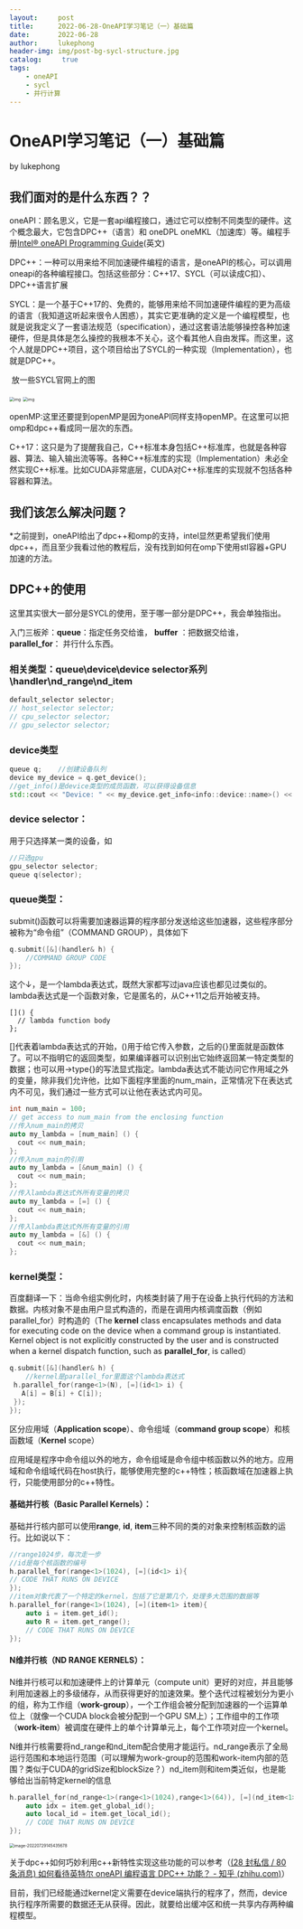```yaml
---
layout:     post
title:      2022-06-28-OneAPI学习笔记（一）基础篇
date:       2022-06-28
author:     lukephong
header-img: img/post-bg-sycl-structure.jpg
catalog: 	 true
tags:
    - oneAPI
    - sycl
    - 并行计算
---
```


# OneAPI学习笔记（一）基础篇

by lukephong


## 我们面对的是什么东西？？

oneAPI：顾名思义，它是一套api编程接口，通过它可以控制不同类型的硬件。这个概念最大，它包含DPC++（语言）和 oneDPL oneMKL（加速库）等。编程手册[Intel® oneAPI Programming Guide](https://www.intel.com/content/www/us/en/develop/documentation/oneapi-programming-guide/top.html)(英文)

DPC++：一种可以用来给不同加速硬件编程的语言，是oneAPI的核心，可以调用oneapi的各种编程接口。包括这些部分：C++17、SYCL（可以读成C扣）、DPC++语言扩展

SYCL：是一个基于C++17的、免费的，能够用来给不同加速硬件编程的更为高级的语言（我知道这听起来很令人困惑），其实它更准确的定义是一个编程模型，也就是说我定义了一套语法规范（specification），通过这套语法能够操控各种加速硬件，但是具体是怎么操控的我根本不关心，这个看其他人自由发挥。而这里，这个人就是DPC++项目，这个项目给出了SYCL的一种实现（Implementation），也就是DPC++。

​	放一些SYCL官网上的图

<img src="https://www.khronos.org/assets/uploads/apis/2020-05-sycl-landing-page-02b_1.jpg" alt="img" style="zoom: 50%;" />

<img src="https://www.khronos.org/assets/uploads/apis/2020-05-sycl-landing-page-02a_1.jpg" alt="img" style="zoom:50%;" />

openMP:这里还要提到openMP是因为oneAPI同样支持openMP。在这里可以把omp和dpc++看成同一层次的东西。

C++17：这只是为了提醒我自己，C++标准本身包括C++标准库，也就是各种容器、算法、输入输出流等等。各种C++标准库的实现（Implementation）未必全然实现C++标准。比如CUDA非常底层，CUDA对C++标准库的实现就不包括各种容器和算法。



## 我们该怎么解决问题？

*之前提到，oneAPI给出了dpc++和omp的支持，intel显然更希望我们使用dpc++，而且至少我看过他的教程后，没有找到如何在omp下使用stl容器+GPU加速的方法。

## DPC++的使用

这里其实很大一部分是SYCL的使用，至于哪一部分是DPC++，我会单独指出。

入门三板斧：**queue**：指定任务交给谁， **buffer** ：把数据交给谁， **parallel_for**： 并行什么东西。

### 相关类型：queue\device\device selector系列\handler\\**nd_range**\\**nd_item**

```cpp
default_selector selector;
// host_selector selector;
// cpu_selector selector;
// gpu_selector selector;
```

### device类型

```c++
queue q;	//创建设备队列
device my_device = q.get_device();
//get_info()是device类型的成员函数，可以获得设备信息
std::cout << "Device: " << my_device.get_info<info::device::name>() << "\n";
```

### device selector：

用于只选择某一类的设备，如

```cpp
//只选gpu
gpu_selector selector;
queue q(selector);
```

### queue类型：

submit()函数可以将需要加速器运算的程序部分发送给这些加速器，这些程序部分被称为“命令组”（COMMAND GROUP），具体如下

```cpp
q.submit([&](handler& h) {
    //COMMAND GROUP CODE
});
```

这个↓，是一个lambda表达式，既然大家都写过java应该也都见过类似的。lambda表达式是一个函数对象，它是匿名的，从C++11之后开始被支持。

```
[]() {
  // lambda function body
};
```

[]代表着lambda表达式的开始，()用于给它传入参数，之后的{}里面就是函数体了。可以不指明它的返回类型，如果编译器可以识别出它始终返回某一特定类型的数据；也可以用[]()->type{}的写法显式指定。lambda表达式不能访问它作用域之外的变量，除非我们允许他，比如下面程序里面的num_main，正常情况下在表达式内不可见，我们通过一些方式可以让他在表达式内可见。

```c++
int num_main = 100;
// get access to num_main from the enclosing function
//传入num_main的拷贝
auto my_lambda = [num_main] () {
  cout << num_main;
};
//传入num_main的引用
auto my_lambda = [&num_main] () {
  cout << num_main;
};
//传入lambda表达式外所有变量的拷贝
auto my_lambda = [=] () {
  cout << num_main;
};
//传入lambda表达式外所有变量的引用
auto my_lambda = [&] () {
  cout << num_main;
};
```

### kernel类型：

百度翻译一下：当命令组实例化时，内核类封装了用于在设备上执行代码的方法和数据。内核对象不是由用户显式构造的，而是在调用内核调度函数（例如parallel_for）时构造的（The **kernel** class encapsulates methods and data for executing code on the device when a command group is instantiated. Kernel object is not explicitly constructed by the user and is constructed when a kernel dispatch function, such as **parallel_for**, is called）

```c++
q.submit([&](handler& h) {
    //kernel是parallel_for里面这个lambda表达式
 h.parallel_for(range<1>(N), [=](id<1> i) {
   A[i] = B[i] + C[i]);
 });
});
```

区分应用域（**Application scope**）、命令组域（**command group scope**）和核函数域（**Kernel** scope）

应用域是程序中命令组以外的地方，命令组域是命令组中核函数以外的地方。应用域和命令组域代码在host执行，能够使用完整的c++特性；核函数域在加速器上执行，只能使用部分的c++特性。

#### 基础并行核（Basic Parallel Kernels）：

基础并行核内部可以使用**range**, **id**, **item**三种不同的类的对象来控制核函数的运行。比如说以下：

```c++
//range1024步，每次走一步
//id是每个核函数的编号
h.parallel_for(range<1>(1024), [=](id<1> i){
// CODE THAT RUNS ON DEVICE 
});
//item对象代表了一个特定的kernel，包括了它是第几个，处理多大范围的数据等
h.parallel_for(range<1>(1024), [=](item<1> item){
    auto i = item.get_id();
    auto R = item.get_range();
    // CODE THAT RUNS ON DEVICE 
});
```

#### N维并行核（ND RANGE KERNELS）：

N维并行核可以和加速硬件上的计算单元（compute unit）更好的对应，并且能够利用加速器上的多级储存，从而获得更好的加速效果。整个迭代过程被划分为更小的组，称为工作组（**work-group**），一个工作组会被分配到加速器的一个运算单位上（就像一个CUDA block会被分配到一个GPU SM上）；工作组中的工作项（**work-item**）被调度在硬件上的单个计算单元上，每个工作项对应一个kernel。

N维并行核需要将nd_range和nd_item配合使用才能运行。nd_range表示了全局运行范围和本地运行范围（可以理解为work-group的范围和work-item内部的范围？类似于CUDA的gridSize和blockSize？）nd_item则和item类近似，也是能够给出当前特定kernel的信息

```c++
h.parallel_for(nd_range<1>(range<1>(1024),range<1>(64)), [=](nd_item<1> item){
    auto idx = item.get_global_id();
    auto local_id = item.get_local_id();
    // CODE THAT RUNS ON DEVICE
});
```

<img src="https://lukephong.github.io/BlogImages//image-20220729145435678.png" alt="image-20220729145435678" style="zoom: 50%;" />

关于dpc++如何巧妙利用c++新特性实现这些功能的可以参考（[(28 封私信 / 80 条消息) 如何看待英特尔 oneAPI 编程语言 DPC++ 功能？ - 知乎 (zhihu.com)](https://www.zhihu.com/question/504501358)）



目前，我们已经能通过kernel定义需要在device端执行的程序了，然而，device执行程序所需要的数据还无从获得。因此，就要给出缓冲区和统一共享内存两种编程模型。

